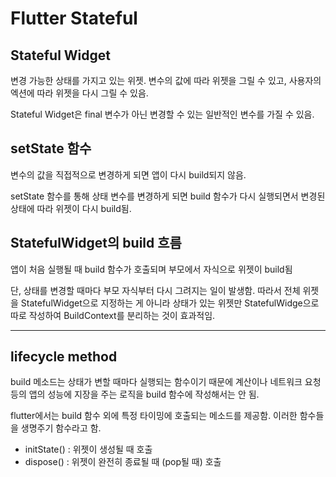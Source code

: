 # Flutter Stateful

## Stateful Widget
변경 가능한 상태를 가지고 있는 위젯.
변수의 값에 따라 위젯을 그릴 수 있고, 사용자의 엑션에 따라 위젯을 다시 그릴 수 있음.

Stateful Widget은 final 변수가 아닌 변경할 수 있는 일반적인 변수를 가질 수 있음.

## setState 함수
변수의 값을 직접적으로 변경하게 되면 앱이 다시 build되지 않음.

setState 함수를 통해 상태 변수를 변경하게 되면 build 함수가 다시 실행되면서 변경된 상태에 따라 위젯이 다시 build됨.

## StatefulWidget의 build 흐름
앱이 처음 실행될 때 build 함수가 호출되며 부모에서 자식으로 위젯이 build됨

단, 상태를 변경할 때마다 부모 자식부터 다시 그려지는 일이 발생함.
따라서 전체 위젯을 StatefulWidget으로 지정하는 게 아니라 상태가 있는 위젯만 StatefulWidge으로 따로 작성하여 BuildContext를 분리하는 것이 효과적임.

---

## lifecycle method
build 메소드는 상태가 변할 때마다 실행되는 함수이기 때문에 계산이나 네트워크 요청 등의 앱의 성능에 지장을 주는 로직을 build 함수에 작성해서는 안 됨.

flutter에서는 build 함수 외에 특정 타이밍에 호출되는 메소드를 제공함. 이러한 함수들을 생명주기 함수라고 함.

- initState() : 위젯이 생성될 때 호출
- dispose() : 위젯이 완전히 종료될 때 (pop될 때) 호출
